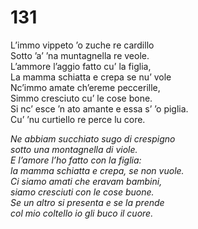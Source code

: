 # 131
  
L’immo vippeto ’o zuche re cardillo  
Sotto ’a’ ’na muntagnella re veole.  
L’ammore l’aggio fatto cu’ la figlia,  
La mamma schiatta e crepa se nu’ vole  
Nc’immo amate ch’ereme peccerille,  
Simmo cresciuto cu’ le cose bone.  
Si nc’ esce ’n ato amante e essa s’ ’o piglia.  
Cu’ ’nu curtiello re perce lu core.

*Ne abbiam succhiato sugo di crespigno  
sotto una montagnella di viole.  
E l’amore l’ho fatto con la figlia:  
la mamma schiatta e crepa, se non vuole.  
Ci siamo amati che eravam bambini,  
siamo cresciuti con le cose buone.  
Se un altro si presenta e se la prende  
col mio coltello io gli buco il cuore.*


